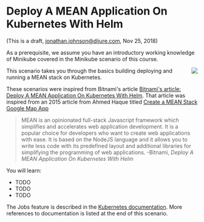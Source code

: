 # Deploy A MEAN Application On Kubernetes With Helm #

(This is a draft, jonathan.johnson@dijure.com, Nov 25, 2018)

As a prerequisite, we assume you have an introductory working knowledge of Minikube covered in the Minikube scenario of this course.

<img align="right" src="/javajon/courses/kubernetes-fundamentals/jobs/assets/kubernetes-up-and-running-book.png">

This scenario takes you through the basics building deploying and running a MEAN stack on Kubernetes.

These scenarios were inspired from Bitnami's article [Bitnami's article: Deploy A MEAN Application On Kubernetes With Helm](https://docs.bitnami.com/kubernetes/how-to/deploy-mean-application-kubernetes-helm/). That article was inspired from an 2015 article from Ahmed Haque titled [Create a MEAN Stack Google Map App](https://scotch.io/tutorials/making-mean-apps-with-google-maps-part-i)

> MEAN is an opinionated full-stack Javascript framework which simplifies and accelerates web application development. It is a popular choice for developers who want to create web applications with ease. It is based on the NodeJS language and it allows you to write less code with its predefined layout and additional libraries for simplifying the programming of web applications. -Bitnami, _Deploy A MEAN Application On Kubernetes With Helm_

You will learn:

- TODO
- TODO
- TODO

The Jobs feature is described in the [Kubernetes documentation](https://kubernetes.io/docs/concepts/workloads/controllers/jobs-run-to-completion/). More references to documentation is listed at the end of this scenario.